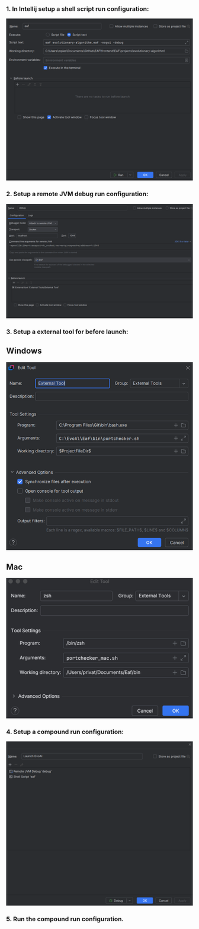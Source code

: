 ### 1. In Intellij setup a shell script run configuration:
![](../imgs/sh_script.png)

### 2. Setup a remote JVM debug run configuration:
![](../imgs/remote_debug.png)

### 3. Setup a external tool for before launch: 
## Windows
![Windows](../imgs/windows_externaltool.png)
## Mac
![Mac](../imgs/mac_externaltool.jpeg)

### 4. Setup a compound run configuration:
![](../imgs/compund.png)

### 5. Run the compound run configuration.

